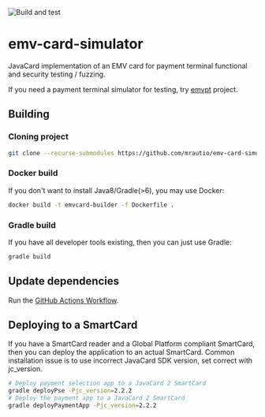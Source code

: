 ![Build and test](https://github.com/mrautio/emv-card-simulator/workflows/Build%20and%20Test/badge.svg)

# emv-card-simulator

JavaCard implementation of an EMV card for payment terminal functional and security testing / fuzzing.

If you need a payment terminal simulator for testing, try [emvpt](https://github.com/mrautio/emvpt) project.

## Building

### Cloning project

```sh
git clone --recurse-submodules https://github.com/mrautio/emv-card-simulator.git
```

### Docker build

If you don't want to install Java8/Gradle(>6), you may use Docker:

```sh
docker build -t emvcard-builder -f Dockerfile .
```

### Gradle build

If you have all developer tools existing, then you can just use Gradle:

```sh
gradle build
```

## Update dependencies

Run the [GitHub Actions Workflow](https://github.com/mrautio/emv-card-simulator/actions/workflows/update-dependencies.yml).

## Deploying to a SmartCard

If you have a SmartCard reader and a Global Platform compliant SmartCard, then you can deploy the application to an actual SmartCard. Common installation issue is to use incorrect JavaCard SDK version, set correct with jc_version.

```sh
# Deploy payment selection app to a JavaCard 2 SmartCard 
gradle deployPse -Pjc_version=2.2.2
# Deploy the payment app to a JavaCard 2 SmartCard 
gradle deployPaymentApp -Pjc_version=2.2.2
```
